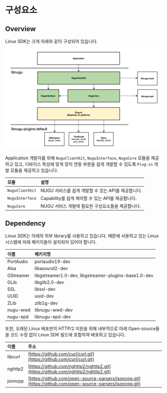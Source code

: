 # 구성요소

## Overview

Linux SDK는 크게 아래와 같이 구성되어 있습니다.

![](../../../.gitbook/assets/open-sdk-architecture-linux.png)

Application 개발자를 위해 `NuguClientKit`, `NuguInterface`, `NuguCore` 모듈을 제공하고 있고, 디바이스 특성에 맞게 장치 연동 부분을 쉽게 개발할 수 있도록 `Plug-in` 개발 모듈을 제공하고 있습니다.

| 모듈 | 설명 |
| :--- | :--- |
| `NuguClientKit` | NUGU 서비스를 쉽게 개발할 수 있는 API를 제공합니다. |
| `NuguInterface` | Capability를 쉽게 제어할 수 있는 API를 제공합니다. |
| `NuguCore` | NUGU 서비스 개발에 필요한 구성요소들을 제공합니다. |

## Dependency

Linux SDK는 아래의 외부 library를 사용하고 있습니다. 때문에 사용하고 있는 Linux 시스템에 아래 패키지들이 설치되어 있어야 합니다.

| 이름 | 패키지명 |
| :--- | :--- |
| PortAudio | portaudio19-dev |
| Alsa | libasound2-dev |
| GStreamer | libgstreamer1.0-dev, libgstreamer-plugins-base1.0-dev |
| GLib | libglib2.0-dev |
| SSL | libssl-dev |
| UUID | uuid-dev |
| ZLib | zlib1g-dev |
| nugu-wwd | libnugu-wwd-dev |
| nugu-epd | libnugu-epd-dev |

또한, 오래된 Linux 배포판의 HTTP/2 지원을 위해 내부적으로 아래 Open-source들을 코드 수정 없이 Linux SDK 빌드에 포함하여 배포하고 있습니다.

| 이름 | 주소 |
| :--- | :--- |
| libcurl | [https://github.com/curl/curl.git](https://github.com/curl/curl.git) |
| nghttp2 | [https://github.com/nghttp2/nghttp2.git](https://github.com/nghttp2/nghttp2.git) |
| jsoncpp | [https://github.com/open-source-parsers/jsoncpp.git](https://github.com/open-source-parsers/jsoncpp.git) |

